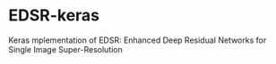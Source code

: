 # EDSR-keras
Keras mplementation of EDSR: Enhanced Deep Residual Networks for Single Image Super-Resolution
